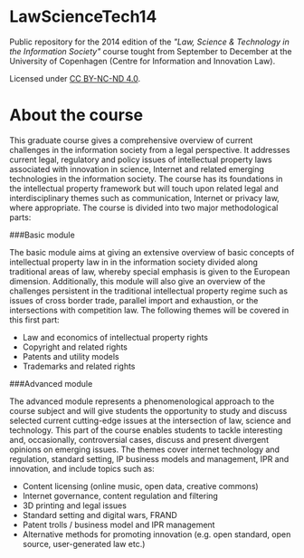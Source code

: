 LawScienceTech14
================

Public repository for the 2014 edition of the *"Law, Science &amp; Technology in the Information Society"* course tought from September to December at the University of Copenhagen (Centre for Information and Innovation Law). 

Licensed under [CC BY-NC-ND 4.0](https://creativecommons.org/licenses/by-nc-nd/4.0/).


About the course
================

This graduate course gives a comprehensive overview of current challenges in the information society from a legal perspective. It addresses current legal, regulatory and policy issues of intellectual property laws associated with innovation in science, Internet and related emerging technologies in the information society. The course has its foundations in the intellectual property framework but will touch upon related legal and interdisciplinary themes such as communication, Internet or privacy law, where appropriate. The course is divided into two major methodological parts: 

###Basic module

The basic module aims at giving an extensive overview of basic concepts of intellectual property law in in the information society divided along traditional areas of law, whereby special emphasis is given to the European dimension. Additionally, this module will also give an overview of the challenges persistent in the traditional intellectual property regime such as issues of cross border trade, parallel import and exhaustion, or the intersections with competition law. The following themes will be covered in this first part:

* Law and economics of intellectual property rights
* Copyright and related rights
* Patents and utility models
* Trademarks and related rights

###Advanced module

The advanced module represents a phenomenological approach to the course subject and will give students the opportunity to study and discuss selected current cutting-edge issues at the intersection of law, science and technology. This part of the course enables students to tackle interesting and, occasionally, controversial cases, discuss and present divergent opinions on emerging issues. The themes cover internet technology and regulation, standard setting, IP business models and management, IPR and innovation, and include topics such as:

* Content licensing (online music, open data, creative commons)
* Internet governance, content regulation and filtering
* 3D printing and legal issues
* Standard setting and digital wars, FRAND
* Patent trolls / business model and IPR management
* Alternative methods for promoting innovation (e.g. open standard, open source, user-generated law etc.)
 
